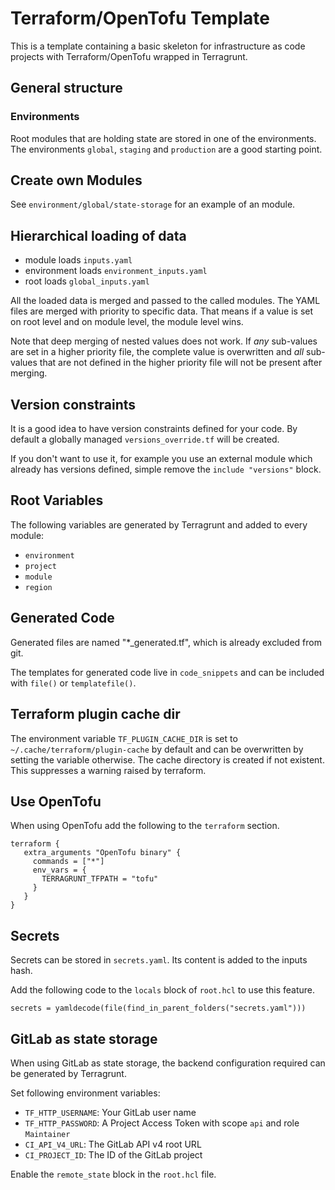 # Terraform/OpenTofu Template

This is a template containing a basic skeleton for infrastructure as code projects with Terraform/OpenTofu wrapped in Terragrunt.

## General structure

### Environments

Root modules that are holding state are stored in one of the environments. The environments `global`, `staging` and `production` are a good starting point.

## Create own Modules

See `environment/global/state-storage` for an example of an module.

## Hierarchical loading of data

- module loads `inputs.yaml`
- environment loads `environment_inputs.yaml`
- root loads `global_inputs.yaml`

All the loaded data is merged and passed to the called modules. The YAML files are merged with priority to specific data. That means if a value is set on root level and on module level, the module level wins.

Note that deep merging of nested values does not work. If *any* sub-values are set in a higher priority file, the complete value is overwritten and *all* sub-values that are not defined in the higher priority file will not be present after merging.


## Version constraints

It is a good idea to have version constraints defined for your code. By default a globally managed `versions_override.tf` will be created.

If you don't want to use it, for example you use an external module which already has versions defined, simple remove the `include "versions"` block.

## Root Variables

The following variables are generated by Terragrunt and added to every module:

- `environment`
- `project`
- `module`
- `region`

## Generated Code

Generated files are named "*_generated.tf", which is already excluded from git.

The templates for generated code live in `code_snippets` and can be included with `file()` or `templatefile()`.

## Terraform plugin cache dir

The environment variable `TF_PLUGIN_CACHE_DIR` is set to `~/.cache/terraform/plugin-cache` by default and can be overwritten by setting the variable otherwise. The cache directory is created if not existent. This suppresses a warning raised by terraform.

## Use OpenTofu

When using OpenTofu add the following to the `terraform` section.

```hcl
terraform {
   extra_arguments "OpenTofu binary" {
     commands = ["*"]
     env_vars = {
       TERRAGRUNT_TFPATH = "tofu"
     }
   }
}
```

## Secrets

Secrets can be stored in `secrets.yaml`. Its content is added to the inputs hash.

Add the following code to the `locals` block of `root.hcl` to use this feature.

```hcl
secrets = yamldecode(file(find_in_parent_folders("secrets.yaml")))
```

## GitLab as state storage

When using GitLab as state storage, the backend configuration required can be generated by Terragrunt.

Set following environment variables:

- `TF_HTTP_USERNAME`: Your GitLab user name
- `TF_HTTP_PASSWORD`: A  Project Access Token with scope `api` and role `Maintainer`
- `CI_API_V4_URL`: The GitLab API v4 root URL
- `CI_PROJECT_ID`: The ID of the GitLab project

Enable the `remote_state` block in the `root.hcl` file.
